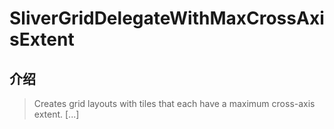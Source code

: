 # SliverGridDelegateWithMaxCrossAxisExtent

## 介绍

> Creates grid layouts with tiles that each have a maximum cross-axis extent. [...]
